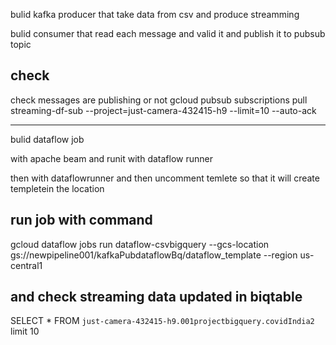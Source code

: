 bulid kafka producer that take data from csv and produce streamming

bulid consumer that read each message and valid it and publish it to pubsub topic

check
--------
check messages are publishing or not
gcloud pubsub subscriptions pull streaming-df-sub --project=just-camera-432415-h9 --limit=10 --auto-ack

-------------------------------
bulid dataflow job

with apache beam and runit with dataflow runner

then with dataflowrunner and then uncomment temlete so that it will create templetein the location

run job with command
----------------------
gcloud dataflow jobs run dataflow-csvbigquery   --gcs-location gs://newpipeline001/kafkaPubdataflowBq/dataflow_template   --region us-central1


and check streaming data updated in biqtable
--------------------------------------------------
SELECT * FROM `just-camera-432415-h9.001projectbigquery.covidIndia2` limit 10
